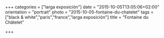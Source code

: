 +++
categories = ["larga exposición"]
date = "2015-10-05T13:05:06+02:00"
orientation = "portrait"
photo = "2015-10-05-fontaine-du-chatelet"
tags = ["black & white","paris","france","larga exposición"]
title = "Fontaine du Châtelet"

+++
